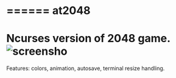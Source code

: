 ======
at2048
======
Ncurses version of 2048 game.
![screensho](https://github.com/alewmoose/at2048/blob/master/screenshot.png)
================================================================
Features: colors, animation, autosave, terminal resize handling.

